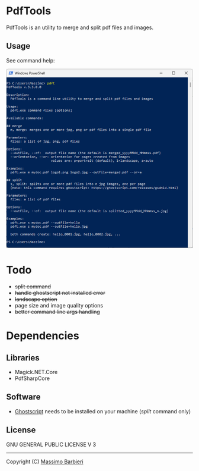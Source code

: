 PdfTools
==============

PdfTools is an utility to merge and split pdf files and images.

## Usage
See command help:

![](screenshot.png)

# Todo
- ~~split command~~
- ~~handle ghostscript not installed error~~
- ~~landscape option~~
- page size and image quality options
- ~~better command line args handling~~

# Dependencies

## Libraries
- Magick.NET.Core
- PdfSharpCore

## Software
- [Ghostscript](https://ghostscript.com/releases/gsdnld.html) needs to be installed on your machine (*split* command only)

## License
GNU GENERAL PUBLIC LICENSE V 3

---

Copyright (C) [Massimo Barbieri](http://www.massimobarbieri.it) 
